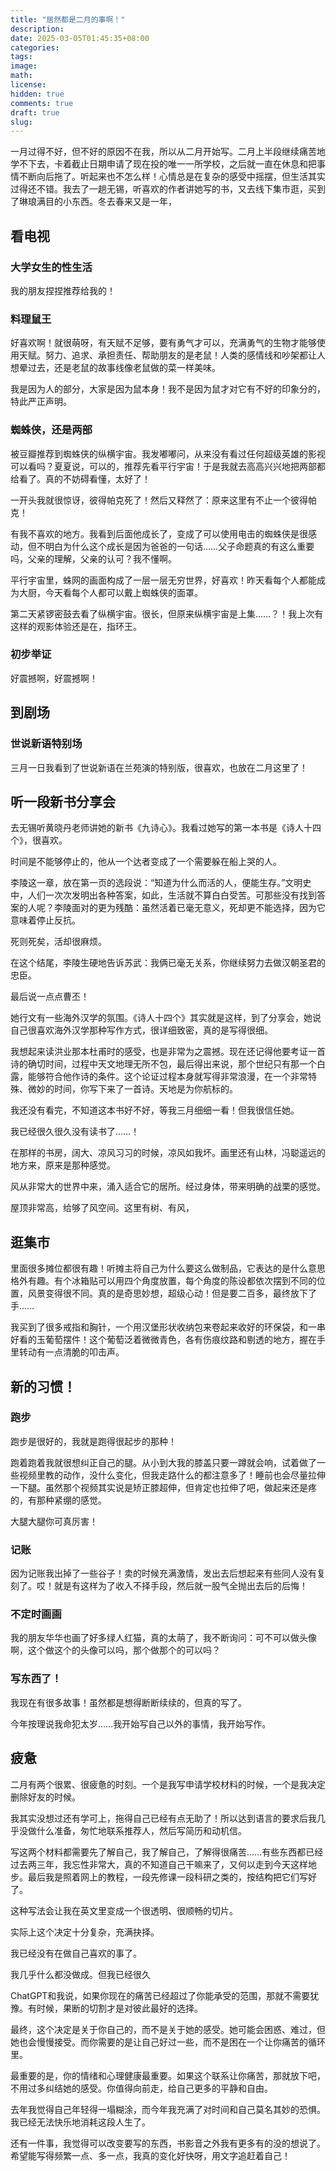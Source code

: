 ```yaml
---
title: "居然都是二月的事啊！"
description: 
date: 2025-03-05T01:45:35+08:00
categories:
tags:
image: 
math: 
license: 
hidden: true
comments: true
draft: true
slug:
---
```


一月过得不好，但不好的原因不在我，所以从二月开始写。二月上半段继续痛苦地学不下去，卡着截止日期申请了现在投的唯一一所学校，之后就一直在休息和把事情不断向后拖了。听起来也不怎么样！心情总是在复杂的感受中摇摆，但生活其实过得还不错。我去了一趟无锡，听喜欢的作者讲她写的书，又去线下集市逛，买到了琳琅满目的小东西。冬去春来又是一年，

## 看电视

### 大学女生的性生活

我的朋友捏捏推荐给我的！

### 料理鼠王

好喜欢啊！就很萌呀，有天赋不足够，要有勇气才可以，充满勇气的生物才能够使用天赋。努力、追求、承担责任、帮助朋友的是老鼠！人类的感情线和吵架都让人想晕过去，还是老鼠的故事线像老鼠做的菜一样美味。



我是因为人的部分，大家是因为鼠本身！我不是因为鼠才对它有不好的印象分的，特此严正声明。

### 蜘蛛侠，还是两部

被豆瓣推荐到蜘蛛侠的纵横宇宙。我发嘟嘟问，从来没有看过任何超级英雄的影视可以看吗？夏夏说，可以的，推荐先看平行宇宙！于是我就去高高兴兴地把两部都给看了。真的不妨碍看懂，太好了！

一开头我就很惊讶，彼得帕克死了！然后又释然了：原来这里有不止一个彼得帕克！

有我不喜欢的地方。我看到后面他成长了，变成了可以使用电击的蜘蛛侠是很感动，但不明白为什么这个成长是因为爸爸的一句话……父子命题真的有这么重要吗，父亲的理解，父亲的认可？我不懂啊。

平行宇宙里，蛛网的画面构成了一层一层无穷世界，好喜欢！昨天看每个人都能成为大厨，今天看每个人都可以戴上蜘蛛侠的面罩。

第二天紧锣密鼓去看了纵横宇宙。很长，但原来纵横宇宙是上集……？！我上次有这样的观影体验还是在，指环王。

### 初步举证

好震撼啊，好震撼啊！

## 到剧场

### 世说新语特别场

三月一日我看到了世说新语在兰苑演的特别版，很喜欢，也放在二月这里了！

## 听一段新书分享会

去无锡听黄晓丹老师讲她的新书《九诗心》。我看过她写的第一本书是《诗人十四个》，很喜欢。



时间是不能够停止的，他从一个达者变成了一个需要躲在船上哭的人。

李陵这一章，放在第一页的选段说：“知道为什么而活的人，便能生存。”文明史中，人们一次次发明出各种答案，如此，生活就不算白白受苦。可那些没有找到答案的人呢？李陵面对的更为残酷：虽然活着已毫无意义，死却更不能选择，因为它意味着停止反抗。

死则死矣，活却很麻烦。

在这个结尾，李陵生硬地告诉苏武：我俩已毫无关系，你继续努力去做汉朝圣君的忠臣。

最后说一点点曹丕！



她行文有一些海外汉学的氛围。《诗人十四个》其实就是这样，到了分享会，她说自己很喜欢海外汉学那种写作方式，很详细致密，真的是写得很细。

我想起来读洪业那本杜甫时的感受，也是非常为之震撼。现在还记得他要考证一首诗的确切时间，过程中天文地理无所不包，最后得出来说，那个世纪只有那一个白露，能够符合他作诗的条件。这个论证过程本身就写得非常浪漫，在一个非常特殊、微妙的时间，你写下来了一首诗。天地是为你航标的。

我还没有看完，不知道这本书好不好，等我三月细细一看！但我很信任她。

我已经很久很久没有读书了……！

在那样的书房，阔大、凉风习习的时候，凉风如我坏。画里还有山林，冯聪遥远的地方来，原来是那种感觉。

风从非常大的世界中来，涌入适合它的居所。经过身体，带来明确的战栗的感觉。

屋顶非常高，给够了风空间。这里有树、有风，

## 逛集市

里面很多摊位都很有趣！听摊主将自己为什么要这么做制品，它表达的是什么意思格外有趣。有个冰箱贴可以用四个角度放置，每个角度的陈设都依次摆到不同的位置，风景变得很不同。真的是奇思妙想，超级心动！但是要二百多，最终放下了手……

我买到了很多戒指和胸针，一个用汉堡形状收纳包来卷起来收好的环保袋，和一串好看的玉葡萄摆件！这个葡萄泛着微微青色，各有伤痕纹路和剔透的地方，握在手里转动有一点清脆的叩击声。



## 新的习惯！

### 跑步

跑步是很好的，我就是跑得很起步的那种！

跑着跑着我就很想纠正自己的腿。从小到大我的膝盖只要一蹲就会响，试着做了一些视频里教的动作，没什么变化，但我走路什么的都注意多了！睡前也会尽量拉伸一下腿。虽然那个视频其实说是矫正膝超伸，但肯定也拉伸了吧，做起来还是疼的，有那种紧绷的感觉。

大腿大腿你可真厉害！

### 记账

因为记账我出掉了一些谷子！卖的时候充满激情，发出去后想起来有些同人没有复刻了。哎！就是有这样为了收入不择手段，然后就一股气全抛出去后的后悔！

### 不定时画画

我的朋友华华也画了好多绿人红猫，真的太萌了，我不断询问：可不可以做头像啊，这个做这个的头像可以吗，那个做那个的可以吗？

### 写东西了！

我现在有很多故事！虽然都是想得断断续续的，但真的写了。

今年按理说我命犯太岁……我开始写自己以外的事情，我开始写作。

## 疲惫

二月有两个很累、很疲惫的时刻。一个是我写申请学校材料的时候，一个是我决定删除好友的时候。

我其实没想过还有学可上，拖得自己已经有点无助了！所以达到语言的要求后我几乎没做什么准备，匆忙地联系推荐人，然后写简历和动机信。

写这两个材料都需要先了解自己，我了解自己，了解得很痛苦……有些东西都已经过去两三年，我忘性非常大，真的不知道自己干嘛来了，又何以走到今天这样地步。最后我是照着网上的教程，一段先修课一段科研之类的，按结构把它们写好了。

这种写法会让我在英文里变成一个很透明、很顺畅的切片。

实际上这个决定十分复杂，充满抉择。

我已经没有在做自己喜欢的事了。



我几乎什么都没做成。但我已经很久



ChatGPT和我说，如果你现在的痛苦已经超过了你能承受的范围，那就不需要犹豫。有时候，果断的切割才是对彼此最好的选择。

最终，这个决定是关于你自己的，而不是关于她的感受。她可能会困惑、难过，但她也会慢慢接受。而你需要的是让自己好过一些，而不是困在一个让你痛苦的循环里。

最重要的是，你的情绪和心理健康最重要。如果这个联系让你痛苦，那就放下吧，不用过多纠结她的感受。你值得向前走，给自己更多的平静和自由。



去年我觉得自己年轻得一塌糊涂，而今年我充满了对时间和自己莫名其妙的恐惧。我已经无法快乐地消耗这段人生了。

还有一件事，我觉得可以改变要写的东西，书影音之外我有更多有的没的想说了。希望能写得频繁一点、多一点，我真的变化好快呀，用文字追赶着自己！